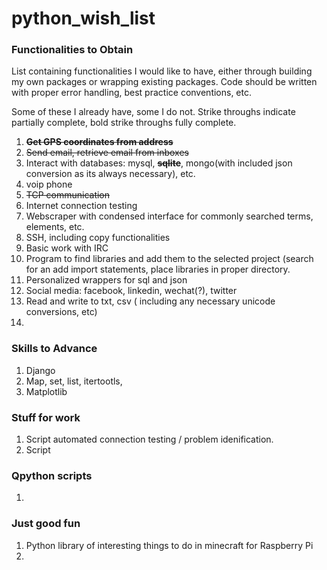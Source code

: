 # python_wish_list

### Functionalities to Obtain

List containing functionalities I would like to have, either through building my own packages or wrapping existing packages.  Code should be written with proper error handling, best practice conventions, etc.

Some of these I already have, some I do not.  Strike throughs indicate partially complete, bold strike throughs fully complete.

1. **~~Get GPS coordinates from address~~**
2. ~~Send email, retrieve email from inboxes~~
3. Interact with databases: mysql, **~~sqlite~~**, mongo(with included json conversion as its always necessary), etc.
4. voip phone
5. ~~TCP communication~~
6. Internet connection testing
7. Webscraper with condensed interface for commonly searched terms, elements, etc.
8. SSH, including copy functionalities
9. Basic work with IRC
10. Program to find libraries and add them to the selected project (search for an add import statements, place libraries in proper directory.
11. Personalized wrappers for sql and json
12. Social media: facebook, linkedin, wechat(?), twitter
13. Read and write to txt, csv ( including any necessary unicode conversions, etc)
14. 

### Skills to Advance

1. Django
2. Map, set, list, itertootls, 
3. Matplotlib

### Stuff for work

1. Script automated connection testing / problem idenification.
2. Script

### Qpython scripts

1. 


### Just good fun

1. Python library of interesting things to do in minecraft for Raspberry Pi
2. 
